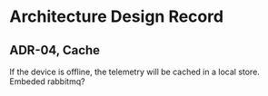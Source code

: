 # Architecture Design Record
## ADR-04, Cache

If the device is offline, the telemetry will be cached in a local store.
Embeded rabbitmq?